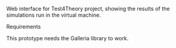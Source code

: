 Web interface for Test4Theory project, showing the results of the simulations
run in the virtual machine.

Requirements

This prototype needs the Galleria library to work. 
